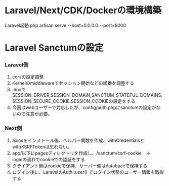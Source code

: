 # Laravel/Next/CDK/Dockerの環境構築

Laravel起動
php artisan serve --host=0.0.0.0 --port=8000


# Laravel Sanctumの設定

### Laravel側
1. corsの設定調整
2. Kernelのmiddlewareでセッション開始などの順番を調整する
3. .envでSESSION_DRIVER,SESSION_DOMAIN,SANCTUM_STATEFUL_DOMAINS,SESSION_SECURE_COOKIE,SESSION_COOKIEの設定をする
4. 今回はwebユーザーで対応したが、config/auth.phpにsanctumの設定がないので注意が必要。

### Next側
1. axiosをインストール後、ヘルパー関数を作成、withCredentialsとwithXSRFTokenは忘れない。
2. app/以下にpagesディレクトリを作成し、/sanctum/csrf-cookie　→　loginの流れでcookieでの認証をする
3. クライアント側はcookieで保持、サーバー側はdatabaceで保持する
4. ログイン後に、LaravelのAuth::user() でログイン状態のユーザー情報を取得する